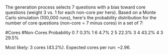 The generation process selects 7 questions with a bias toward core questions (weight 3 vs. 1 for each non-core per hero). 
Based on a Monte Carlo simulation (100,000 runs), 
here's the probability distribution for the number of core questions (non-core = 7 minus cores) in a set of 7:

#Cores  #Non-Cores Probability
0	        7	        0.3%
1	        6	        4.7%
2	        5	        22.3%
3	        4	        43.2%
4	        3	        29.5%

Most likely: 3 cores (43.2%). Expected cores per run: ~2.96.
